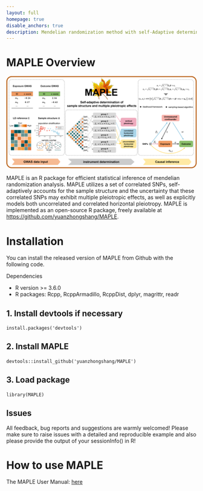 ```yaml
---
layout: full
homepage: true
disable_anchors: true
description: Mendelian randomization method with self-Adaptive determination of samPle structure and multiple pLEiotropic effects
---
```

# MAPLE Overview

![](MAPLE.png)

MAPLE is an R package for efficient statistical inference of mendelian randomization analysis. MAPLE utilizes a set of correlated SNPs, self-adaptively accounts for the sample structure and the uncertainty that these correlated SNPs may exhibit multiple pleiotropic effects, as well as explicitly models both uncorrelated and correlated horizontal pleiotropy. MAPLE is implemented as an open-source R package, freely available at <https://github.com/yuanzhongshang/MAPLE>.

# Installation
You can install the released version of MAPLE from Github with the following code.

Dependencies

* R version >= 3.6.0
* R packages: Rcpp, RcppArmadillo, RcppDist, dplyr, magrittr, readr

## 1. Install devtools if necessary

```
install.packages('devtools')
```

## 2. Install MAPLE

```
devtools::install_github('yuanzhongshang/MAPLE')
```

## 3. Load package

```
library(MAPLE)
```

## Issues

All feedback, bug reports and suggestions are warmly welcomed! Please make sure to raise issues with a detailed and reproducible example and also please provide the output of your sessionInfo() in R!

# How to use MAPLE
The MAPLE User Manual: [here](MAPLE_user_manual.pdf)

